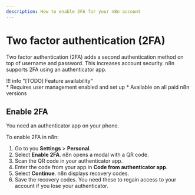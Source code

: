 ```yaml
---
description: How to enable 2FA for your n8n account
---
```


# Two factor authentication (2FA)

Two factor authentication (2FA) adds a second authentication method on top of username and password. This increases account security. n8n supports 2FA using an authenticator app.

!!! info "[TODO] Feature availability"		
		* Requires user management enabled and set up
		* Available on all paid n8n versions


## Enable 2FA

You need an authenticator app on your phone.

To enable 2FA in n8n:

1. Go to you **Settings** > **Personal**.
2. Select **Enable 2FA**. n8n opens a modal with a QR code.
3. Scan the QR code in your authenticator app.
4. Enter the code from your app in **Code from authenticator app**.
5. Select **Continue**. n8n displays recovery codes.
6. Save the recovery codes. You need these to regain access to your account if you lose your authenticator.
